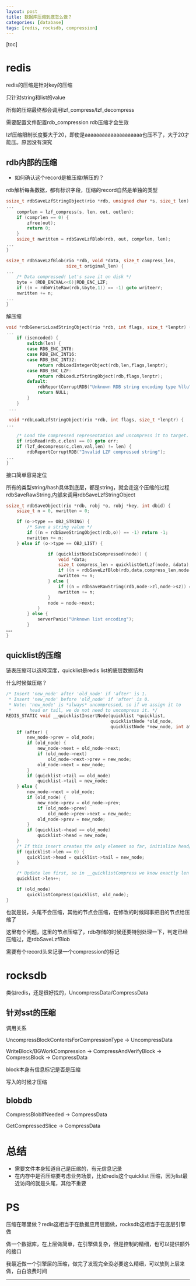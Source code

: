 ```yaml
---
layout: post
title: 数据库压缩到底怎么做？
categories: [database]
tags: [redis, rocksdb, compression]
---
```


[toc]

<!-- more -->

# redis

redis的压缩是针对key的压缩

只针对string和list的value

所有的压缩最终都会调用lzf_compress/lzf_decompress

需要配置文件配置rdb_compression rdb压缩才会生效

lzf压缩限制长度要大于20，即使是aaaaaaaaaaaaaaaaaaaa也压不了，大于20才能压。原因没有深究

## rdb内部的压缩

- 如何确认这个record是被压缩/解压的？

rdb解析每条数据，都有标识字段，压缩的record自然是单独的类型



```c
ssize_t rdbSaveLzfStringObject(rio *rdb, unsigned char *s, size_t len) {
...
    comprlen = lzf_compress(s, len, out, outlen);
    if (comprlen == 0) {
        zfree(out);
        return 0;
    }
    ssize_t nwritten = rdbSaveLzfBlob(rdb, out, comprlen, len);
...
}

ssize_t rdbSaveLzfBlob(rio *rdb, void *data, size_t compress_len,
                       size_t original_len) {
...
    /* Data compressed! Let's save it on disk */
    byte = (RDB_ENCVAL<<6)|RDB_ENC_LZF;
    if ((n = rdbWriteRaw(rdb,&byte,1)) == -1) goto writeerr;
    nwritten += n;
...
}
```

解压缩

```c
void *rdbGenericLoadStringObject(rio *rdb, int flags, size_t *lenptr) {
...
    if (isencoded) {
        switch(len) {
        case RDB_ENC_INT8:
        case RDB_ENC_INT16:
        case RDB_ENC_INT32:
            return rdbLoadIntegerObject(rdb,len,flags,lenptr);
        case RDB_ENC_LZF:
            return rdbLoadLzfStringObject(rdb,flags,lenptr);
        default:
            rdbReportCorruptRDB("Unknown RDB string encoding type %llu",len);
            return NULL;
        }
    }
 ...
 
 void *rdbLoadLzfStringObject(rio *rdb, int flags, size_t *lenptr) {
...

    /* Load the compressed representation and uncompress it to target. */
    if (rioRead(rdb,c,clen) == 0) goto err;
    if (lzf_decompress(c,clen,val,len) != len) {
        rdbReportCorruptRDB("Invalid LZF compressed string");
...
}
```

接口简单容易定位



所有的类型string/hash具体到底层，都是string，就会走这个压缩的过程rdbSaveRawString,内部来调用rdbSaveLzfStringObject

```c
ssize_t rdbSaveObject(rio *rdb, robj *o, robj *key, int dbid) {
    ssize_t n = 0, nwritten = 0;

    if (o->type == OBJ_STRING) {
        /* Save a string value */
        if ((n = rdbSaveStringObject(rdb,o)) == -1) return -1;
        nwritten += n;
    } else if (o->type == OBJ_LIST) {

                if (quicklistNodeIsCompressed(node)) {
                    void *data;
                    size_t compress_len = quicklistGetLzf(node, &data);
                    if ((n = rdbSaveLzfBlob(rdb,data,compress_len,node->sz)) == -1) return -1;
                    nwritten += n;
                } else {
                    if ((n = rdbSaveRawString(rdb,node->zl,node->sz)) == -1) return -1;
                    nwritten += n;
                }
                node = node->next;
            }
        } else {
            serverPanic("Unknown list encoding");
        }
。。。
}
```



## quicklist的压缩

链表压缩可以选择深度，quicklist是redis list的底层数据结构

什么时候做压缩？

```c
/* Insert 'new_node' after 'old_node' if 'after' is 1.
 * Insert 'new_node' before 'old_node' if 'after' is 0.
 * Note: 'new_node' is *always* uncompressed, so if we assign it to
 *       head or tail, we do not need to uncompress it. */
REDIS_STATIC void __quicklistInsertNode(quicklist *quicklist,
                                        quicklistNode *old_node,
                                        quicklistNode *new_node, int after) {
    if (after) {
        new_node->prev = old_node;
        if (old_node) {
            new_node->next = old_node->next;
            if (old_node->next)
                old_node->next->prev = new_node;
            old_node->next = new_node;
        }
        if (quicklist->tail == old_node)
            quicklist->tail = new_node;
    } else {
        new_node->next = old_node;
        if (old_node) {
            new_node->prev = old_node->prev;
            if (old_node->prev)
                old_node->prev->next = new_node;
            old_node->prev = new_node;
        }
        if (quicklist->head == old_node)
            quicklist->head = new_node;
    }
    /* If this insert creates the only element so far, initialize head/tail. */
    if (quicklist->len == 0) {
        quicklist->head = quicklist->tail = new_node;
    }

    /* Update len first, so in __quicklistCompress we know exactly len */
    quicklist->len++;

    if (old_node)
        quicklistCompress(quicklist, old_node);
}
```

也就是说，头尾不会压缩，其他的节点会压缩，在修改的时候同事把旧的节点给压缩了

这里有个问题，这里的节点压缩了，rdb存储的时候还要特别处理一下，判定已经压缩过，走rdbSaveLzfBlob

需要有个record头来记录一个compression的标记



# rocksdb

类似redis，还是很好找的，UncompressData/CompressData

## 针对sst的压缩

调用关系 

UncompressBlockContentsForCompressionType -> UncompressData

WriteBlock/BGWorkCompression -> CompressAndVerifyBlock -> CompressBlock -> CompressData

block本身有信息标记是否是压缩

写入的时候才压缩

## blobdb

CompressBlobIfNeeded -> CompressData

GetCompressedSlice -> CompressData



# 总结

- 需要文件本身知道自己是压缩的，有元信息记录
- 在内存中是否压缩要考虑业务场景，比如redis这个quicklist 压缩，因为list最近访问的就是头尾，其他不重要



# PS

压缩在哪里做？redis这相当于在数据应用层面做，rocksdb这相当于在底层引擎做

做一个数据库，在上层做简单，在引擎做复杂，但是控制的精细，也可以提供额外的接口

我最近做一个引擎层的压缩，做完了发现完全没必要这么精细，可以放到上层来做，白白浪费时间




---


